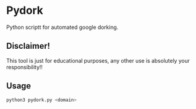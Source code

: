 # Pydork
Python scriptt for automated google dorking.

## Disclaimer!
This tool is just for educational purposes, any other use is absolutely your responsibility!!


## Usage
```bash
python3 pydork.py <domain>
```
